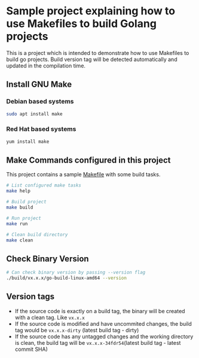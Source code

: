 # Sample project explaining how to use Makefiles to build Golang projects

This is a project which is intended to demonstrate how to use Makefiles to build go projects. Build version tag will be detected automatically and updated in the compilation time.

## Install GNU Make

### Debian based systems

```bash
sudo apt install make
```

### Red Hat based systems

```bash
yum install make
```

## Make Commands configured in this project

This project contains a sample [Makefile](./Makefile) with some build tasks.

```bash
# List configured make tasks
make help

# Build project
make build

# Run project
make run

# Clean build directory
make clean
```

## Check Binary Version

```bash
# Can check binary version by passing --version flag
./build/vx.x.x/go-build-linux-amd64 --version
```

## Version tags

- If the source code is exactly on a build tag, the binary will be created with a clean tag. Like `vx.x.x`
- If the source code is modified and have uncommited changes, the build tag would be `vx.x.x-dirty` (latest build tag - dirty)
- If the source code has any untagged changes and the working directory is clean, the build tag will be `vx.x.x-34fdr54`(latest build tag - latest commit SHA)
